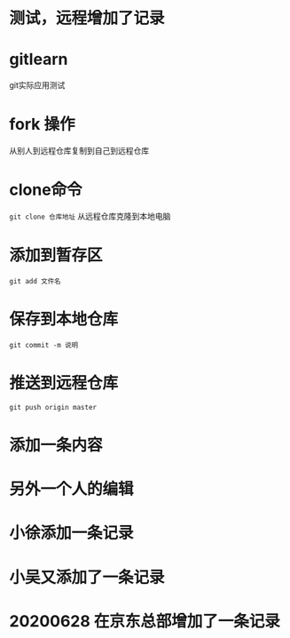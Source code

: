 # 测试，远程增加了记录

# gitlearn
git实际应用测试

# fork 操作
从别人到远程仓库复制到自己到远程仓库
# clone命令
```git clone 仓库地址```
从远程仓库克隆到本地电脑
# 添加到暂存区
```git add 文件名```
# 保存到本地仓库
```git commit -m 说明```
# 推送到远程仓库
```git push origin master```


# 添加一条内容
# 另外一个人的编辑

# 小徐添加一条记录
# 小吴又添加了一条记录


# 20200628 在京东总部增加了一条记录
